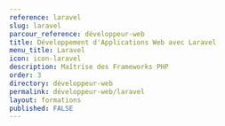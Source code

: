 ```yaml
---
reference: laravel
slug: laravel
parcour_reference: développeur-web
title: Développement d'Applications Web avec Laravel
menu_title: Laravel
icon: icon-laravel
description: Maîtrise des Frameworks PHP
order: 3
directory: développeur-web
permalink: développeur-web/laravel
layout: formations
published: FALSE
---
```

